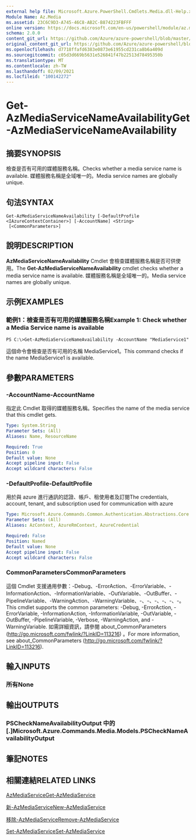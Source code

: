 ```yaml
---
external help file: Microsoft.Azure.PowerShell.Cmdlets.Media.dll-Help.xml
Module Name: Az.Media
ms.assetid: 23C6C9D3-A745-46C8-AB2C-B874223FBFFF
online version: https://docs.microsoft.com/en-us/powershell/module/az.media/get-azmediaservicenameavailability
schema: 2.0.0
content_git_url: https://github.com/Azure/azure-powershell/blob/master/src/Media/Media/help/Get-AzMediaServiceNameAvailability.md
original_content_git_url: https://github.com/Azure/azure-powershell/blob/master/src/Media/Media/help/Get-AzMediaServiceNameAvailability.md
ms.openlocfilehash: d7718ffafd6383e0873e61955cd231ca8b6a409d
ms.sourcegitcommit: c05d3d669b5631e526841f47b22513d78495350b
ms.translationtype: MT
ms.contentlocale: zh-TW
ms.lasthandoff: 02/09/2021
ms.locfileid: "100142272"
---
```

# <span data-ttu-id="efe03-101">Get-AzMediaServiceNameAvailability</span><span class="sxs-lookup"><span data-stu-id="efe03-101">Get-AzMediaServiceNameAvailability</span></span>

## <span data-ttu-id="efe03-102">摘要</span><span class="sxs-lookup"><span data-stu-id="efe03-102">SYNOPSIS</span></span>
<span data-ttu-id="efe03-103">檢查是否有可用的媒體服務名稱。</span><span class="sxs-lookup"><span data-stu-id="efe03-103">Checks whether a media service name is available.</span></span>
<span data-ttu-id="efe03-104">媒體服務名稱是全域唯一的。</span><span class="sxs-lookup"><span data-stu-id="efe03-104">Media service names are globally unique.</span></span>

## <span data-ttu-id="efe03-105">句法</span><span class="sxs-lookup"><span data-stu-id="efe03-105">SYNTAX</span></span>

```
Get-AzMediaServiceNameAvailability [-DefaultProfile <IAzureContextContainer>] [-AccountName] <String>
 [<CommonParameters>]
```

## <span data-ttu-id="efe03-106">說明</span><span class="sxs-lookup"><span data-stu-id="efe03-106">DESCRIPTION</span></span>
<span data-ttu-id="efe03-107">**AzMediaServiceNameAvailability** Cmdlet 會檢查媒體服務名稱是否可供使用。</span><span class="sxs-lookup"><span data-stu-id="efe03-107">The **Get-AzMediaServiceNameAvailability** cmdlet checks whether a media service name is available.</span></span>
<span data-ttu-id="efe03-108">媒體服務名稱是全域唯一的。</span><span class="sxs-lookup"><span data-stu-id="efe03-108">Media service names are globally unique.</span></span>

## <span data-ttu-id="efe03-109">示例</span><span class="sxs-lookup"><span data-stu-id="efe03-109">EXAMPLES</span></span>

### <span data-ttu-id="efe03-110">範例1：檢查是否有可用的媒體服務名稱</span><span class="sxs-lookup"><span data-stu-id="efe03-110">Example 1: Check whether a Media Service name is available</span></span>
```
PS C:\>Get-AzMediaServiceNameAvailability -AccountName "MediaService1"
```

<span data-ttu-id="efe03-111">這個命令會檢查是否有可用的名稱 MediaService1。</span><span class="sxs-lookup"><span data-stu-id="efe03-111">This command checks if the name MediaService1 is available.</span></span>

## <span data-ttu-id="efe03-112">參數</span><span class="sxs-lookup"><span data-stu-id="efe03-112">PARAMETERS</span></span>

### <span data-ttu-id="efe03-113">-AccountName</span><span class="sxs-lookup"><span data-stu-id="efe03-113">-AccountName</span></span>
<span data-ttu-id="efe03-114">指定此 Cmdlet 取得的媒體服務名稱。</span><span class="sxs-lookup"><span data-stu-id="efe03-114">Specifies the name of the media service that this cmdlet gets.</span></span>

```yaml
Type: System.String
Parameter Sets: (All)
Aliases: Name, ResourceName

Required: True
Position: 0
Default value: None
Accept pipeline input: False
Accept wildcard characters: False
```

### <span data-ttu-id="efe03-115">-DefaultProfile</span><span class="sxs-lookup"><span data-stu-id="efe03-115">-DefaultProfile</span></span>
<span data-ttu-id="efe03-116">用於與 azure 進行通訊的認證、帳戶、租使用者及訂閱</span><span class="sxs-lookup"><span data-stu-id="efe03-116">The credentials, account, tenant, and subscription used for communication with azure</span></span>

```yaml
Type: Microsoft.Azure.Commands.Common.Authentication.Abstractions.Core.IAzureContextContainer
Parameter Sets: (All)
Aliases: AzContext, AzureRmContext, AzureCredential

Required: False
Position: Named
Default value: None
Accept pipeline input: False
Accept wildcard characters: False
```

### <span data-ttu-id="efe03-117">CommonParameters</span><span class="sxs-lookup"><span data-stu-id="efe03-117">CommonParameters</span></span>
<span data-ttu-id="efe03-118">這個 Cmdlet 支援通用參數：-Debug、-ErrorAction、-ErrorVariable、-InformationAction、-InformationVariable、-OutVariable、-OutBuffer、-PipelineVariable、-WarningAction、-WarningVariable、-、-、-、-、-、-。</span><span class="sxs-lookup"><span data-stu-id="efe03-118">This cmdlet supports the common parameters: -Debug, -ErrorAction, -ErrorVariable, -InformationAction, -InformationVariable, -OutVariable, -OutBuffer, -PipelineVariable, -Verbose, -WarningAction, and -WarningVariable.</span></span> <span data-ttu-id="efe03-119">如需詳細資訊，請參閱 about_CommonParameters (http://go.microsoft.com/fwlink/?LinkID=113216) 。</span><span class="sxs-lookup"><span data-stu-id="efe03-119">For more information, see about_CommonParameters (http://go.microsoft.com/fwlink/?LinkID=113216).</span></span>

## <span data-ttu-id="efe03-120">輸入</span><span class="sxs-lookup"><span data-stu-id="efe03-120">INPUTS</span></span>

### <span data-ttu-id="efe03-121">所有</span><span class="sxs-lookup"><span data-stu-id="efe03-121">None</span></span>

## <span data-ttu-id="efe03-122">輸出</span><span class="sxs-lookup"><span data-stu-id="efe03-122">OUTPUTS</span></span>

### <span data-ttu-id="efe03-123">PSCheckNameAvailabilityOutput 中的 [.]</span><span class="sxs-lookup"><span data-stu-id="efe03-123">Microsoft.Azure.Commands.Media.Models.PSCheckNameAvailabilityOutput</span></span>

## <span data-ttu-id="efe03-124">筆記</span><span class="sxs-lookup"><span data-stu-id="efe03-124">NOTES</span></span>

## <span data-ttu-id="efe03-125">相關連結</span><span class="sxs-lookup"><span data-stu-id="efe03-125">RELATED LINKS</span></span>

[<span data-ttu-id="efe03-126">AzMediaService</span><span class="sxs-lookup"><span data-stu-id="efe03-126">Get-AzMediaService</span></span>](./Get-AzMediaService.md)

[<span data-ttu-id="efe03-127">新-AzMediaService</span><span class="sxs-lookup"><span data-stu-id="efe03-127">New-AzMediaService</span></span>](./New-AzMediaService.md)

[<span data-ttu-id="efe03-128">移除-AzMediaService</span><span class="sxs-lookup"><span data-stu-id="efe03-128">Remove-AzMediaService</span></span>](./Remove-AzMediaService.md)

[<span data-ttu-id="efe03-129">Set-AzMediaService</span><span class="sxs-lookup"><span data-stu-id="efe03-129">Set-AzMediaService</span></span>](./Set-AzMediaService.md)


